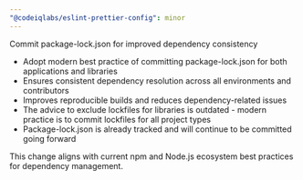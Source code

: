 ```yaml
---
"@codeiqlabs/eslint-prettier-config": minor
---
```


Commit package-lock.json for improved dependency consistency

- Adopt modern best practice of committing package-lock.json for both applications and libraries
- Ensures consistent dependency resolution across all environments and contributors
- Improves reproducible builds and reduces dependency-related issues
- The advice to exclude lockfiles for libraries is outdated - modern practice is to commit lockfiles for all project types
- Package-lock.json is already tracked and will continue to be committed going forward

This change aligns with current npm and Node.js ecosystem best practices for dependency management.
